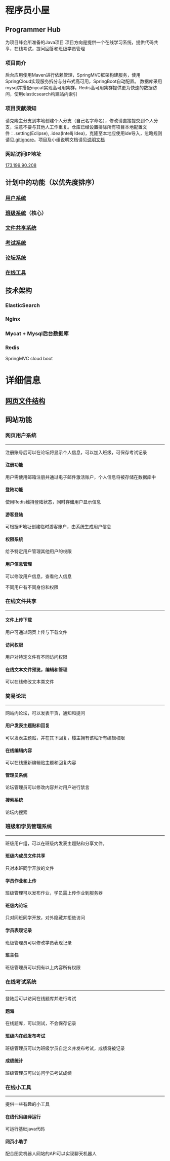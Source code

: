 # 程序员小屋

## Programmer Hub

为项目峰会所准备的Java项目
项目方向是提供一个在线学习系统，提供代码共享，在线考试，提问回答和班级学员管理
### 项目简介
后台应用使用Maven进行依赖管理，SpringMVC框架构建服务，使用SpringCloud实现服务拆分与分布式高可用，SpringBoot自动配置。
数据库采用mysql并搭配mycat实现高可用集群，Redis高可用集群提供更为快速的数据访问，使用elasticsearch构建站内索引

### 项目贡献须知
请克隆主分支到本地创建个人分支（自己名字命名），修改请直接提交到个人分支，注意不要与其他人工作重复。仓库已经设置排除所有项目本地配置文件：.setting(Eclipse), .idea(Intellj Idea)，克隆至本地应使用ide导入，忽略规则请见[.gitignore](https://github.com/hendrixone/ProgrammerHub/blob/master/.gitignore)。项目及小组说明文档请见[说明文档](https://github.com/hendrixone/ProgrammerHub/blob/master/说明文档.md)

### 网站访问IP地址
[173.199.90.208](http://173.199.90.208)

## 计划中的功能（以优先度排序）

### [用户系统](#网页用户系统)

### [班级系统](#班级和学员管理系统)（核心）

### [文件共享系统](#在线文件共享)

### [考试系统](#在线考试系统)

### [论坛系统](#简易论坛)

### [在线工具](#在线小工具)

## 技术架构

### ElasticSearch

### Nginx

### Mycat + Mysql后台数据库

### Redis

SpringMVC cloud boot

# 详细信息

## [网页文件结构](https://github.com/hendrixone/ProgrammerHub/页面结构.md)

## 网站功能

### 网页用户系统

***

注册账号后可以在论坛将显示个人信息，可以加入班级，可保存考试记录

#### 注册功能

用户需使用邮箱注册并通过电子邮件激活账户，个人信息将被存储在数据库中

#### 登陆功能

使用Redis维持登陆状态，同时存储用户显示信息

#### 游客登陆

可根据IP地址创建临时游客账户，由系统生成用户信息

#### 权限系统

给予特定用户管理其他用户的权限

#### 用户信息管理

可以修改用户信息，查看他人信息

不同用户有不同身份和权限

### 在线文件共享

***

#### 文件上传下载

用户可通过网页上传与下载文件

#### 访问权限

用户对特定文件有不同访问权限

#### 在线文本文件预览，编辑和管理

可以在线修改文本类文件

### 简易论坛

***

网站内论坛，可以发表干货，通知和提问

#### 用户发表主题贴和回复

可以发表主题贴，并在其下回复，楼主拥有该帖所有编辑权限

#### 在线编辑内容

可以在线重新编辑贴主题和回复内容

#### 管理员系统

论坛管理员可以修改内容并对用户进行禁言

#### 搜索系统

论坛内搜索

### 班级和学员管理系统

***

班级用户组，可以在班级内发表主题贴和分享文件，

#### 班级内成员文件共享

只对本班同学开放的文件

#### 学员作业和上传

班级管理可以发布作业，学员需上传作业到服务器

#### 班级内论坛

只对同班同学开放，对外隐藏并拒绝访问

#### 学员表现记录

班级管理员可以修改学员表现记录

#### 班主任

班级管理员可以拥有以上内容所有权限

### 在线考试系统

***

登陆后可以访问在线题库并进行考试

#### 题海

在线题库，可以测试，不会保存记录

#### 班级内在线发布考试

班级管理员可以为班级学员自定义并发布考试，成绩将被记录

#### 成绩统计

班级管理员可以访问学员考试成绩

### 在线小工具

***

提供一些有趣的小工具

#### 在线代码编译运行

可运行基础java代码

#### 网页小助手

配合图灵机器人网站的API可以实现聊天机器人
